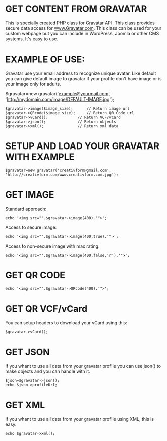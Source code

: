 GET CONTENT FROM GRAVATAR
========

This is specially created PHP class for Gravatar API. This class provides secure data access for www.Gravatar.com.
This class can be used for your custom webpage but you can include in WordPress, Joomla or other CMS systems.
It's easy to use.

EXAMPLE OF USE:
========
Gravatar use your email address to recognize unique avatar. Like default you can give default image to gravatar if your profile don't have image or is your image only for adults.

   $gravatar=new gravatar('example@yourmail.com', 'http://mydomain.com/image/DEFAULT-IMAGE.jpg');
	
	$gravatar->image($image_size);		// Return image url
	$gravatar->QRcode($image_size);	    // Return QR Code url
	$gravatar->vCard();	    		// Return VCF/vCard
	$gravatar->json(); 	    		// Return objects
	$gravatar->xml(); 				// Return xml data

SETUP AND LOAD YOUR GRAVATAR WITH EXAMPLE
========

    $gravatar=new gravatar('creativform@gmail.com', 'http://creativform.com/www.creativform.com.jpg');

GET IMAGE
========
Standard approach:

    echo '<img src="'.$gravatar->image(400).'">';

Access to secure image:

    echo '<img src="'.$gravatar->image(400,true).'">';
    
Access to non-secure image with max rating:

    echo '<img src="'.$gravatar->image(400,false,'r').'">';
    
GET QR CODE
========

    echo '<img src="'.$gravatar->QRcode(400).'">';
    
GET QR VCF/vCard
========
You can setup headers to download your vCard using this:

    $gravatar->vCard();
    
GET JSON
========
If you whant to use all data from your gravatar profile you can use json() to make objects and you can handle with it.

    $json=$gravatar->json();
    echo $json->profileUrl;
    
GET XML
========
If you whant to use all data from your gravatar profile using XML, this is easy.

    echo $gravatar->xml();
